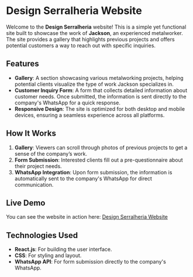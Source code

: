 # Design Serralheria Website

Welcome to the **Design Serralheria** website! This is a simple yet functional site built to showcase the work of **Jackson**, an experienced metalworker. The site provides a gallery that highlights previous projects and offers potential customers a way to reach out with specific inquiries.

## Features

- **Gallery**: A section showcasing various metalworking projects, helping potential clients visualize the type of work Jackson specializes in.
- **Customer Inquiry Form**: A form that collects detailed information about customer needs. Once submitted, the information is sent directly to the company's WhatsApp for a quick response.
- **Responsive Design**: The site is optimized for both desktop and mobile devices, ensuring a seamless experience across all platforms.

## How It Works

1. **Gallery**: Viewers can scroll through photos of previous projects to get a sense of the company’s work.
2. **Form Submission**: Interested clients fill out a pre-questionnaire about their project needs.
3. **WhatsApp Integration**: Upon form submission, the information is automatically sent to the company's WhatsApp for direct communication.

## Live Demo

You can see the website in action here: [Design Serralheria Website](https://designserralheria.vercel.app/)

## Technologies Used

- **React.js**: For building the user interface.
- **CSS**: For styling and layout.
- **WhatsApp API**: For form submission directly to the company's WhatsApp.